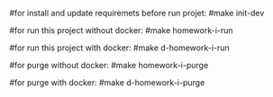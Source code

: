 #for install and update requiremets before run projet: #make init-dev

#for run this project without docker: #make homework-i-run

#for run this project with docker: #make d-homework-i-run

#for purge without docker: #make homework-i-purge

#for purge with docker: #make d-homework-i-purge